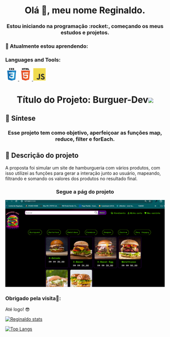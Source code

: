 <h1 align="center">Olá 👋, meu nome Reginaldo.</h1>

<h3 align="center">Estou iniciando na programação :rocket:, começando os meus estudos e projetos.</h3>

<h3 align="left">🌱 Atualmente estou aprendendo:</h3>

<h3 align="left">Languages and Tools:</h3>
<p align="left"> <a href="https://www.w3schools.com/css/" target="_blank" rel="noreferrer"> <img src="https://raw.githubusercontent.com/devicons/devicon/master/icons/css3/css3-original-wordmark.svg" alt="css3" width="40" height="40"/> 
</a> <a href="https://www.w3.org/html/" target="_blank" rel="noreferrer"> <img src="https://raw.githubusercontent.com/devicons/devicon/master/icons/html5/html5-original-wordmark.svg" alt="html5" width="40" height="40"/> </a> 
<a href="https://developer.mozilla.org/en-US/docs/Web/JavaScript" target="_blank" rel="noreferrer"> <img src="https://raw.githubusercontent.com/devicons/devicon/master/icons/javascript/javascript-original.svg" alt="javascript" width="40" height="40"/> </a> </p>

<h1 align="center">Título do Projeto: Burguer-Dev<img src= /></h1>

<h2 align="left">📄 Síntese</h2>

<h3 align="center">Esse projeto tem como objetivo, aperfeiçoar as funções map, reduce, filter e forEach.</h3>

<h2 aiign="left">📝 Descrição do projeto</h2>

<p align="left">A proposta foi simular um site de hamburgueria com vários produtos, com isso utilizei as funções para gerar a interação junto ao usuário, mapeando, filtrando e somando os valores dos produtos no resultado final.</p>

<h3 align="center">Segue a pág do projeto</h3>

<img src="https://github.com/REGINALDOBOMFIM/Burguer-Dev/blob/main/img/img%20readme.PNG?raw=true"/>

<h3 align="left">Obrigado pela visita🤝:</h3>

Até logo! :sunglasses:

[![Reginaldo stats](https://github-readme-stats.vercel.app/api?username=reginaldobomfim&show_icons=true&theme=radical)](https://github.com/anuraghazra/github-readme-stats)

[![Top Langs](https://github-readme-stats.vercel.app/api/top-langs/?username=reginaldobomfim&&layout=donut)](https://github.com/anuraghazra/github-readme-stats)

